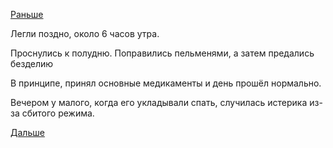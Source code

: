 [Раньше](2018.12.31.md)

Легли поздно, около 6 часов утра.

Проснулись к полудню. Поправились пельменями, а затем предались безделию

В принципе, принял основные медикаменты и день прошёл нормально.

Вечером у малого, когда его укладывали спать, случилась истерика из-за сбитого режима.

 [Дальше](2019.01.02.md)